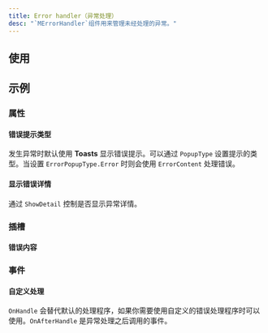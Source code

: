 ```yaml
---
title: Error handler（异常处理）
desc: "`MErrorHandler`组件用来管理未经处理的异常。"
---
```


## 使用

<masa-example file="Examples.components.error_handler.Usage"></masa-example>

<app-alert type="warning" content="非MASABlazor组件内发生的异常能捕获但不能阻止状态刷新，如：`<button @onclick=''>throw exception</button>`。"></app-alert>

<app-alert content="生命周期里发生异常时会尝试使用 `ErrorContent` 代替。"></app-alert>

## 示例

### 属性

#### 错误提示类型

发生异常时默认使用 **Toasts** 显示错误提示。可以通过 `PopupType` 设置提示的类型。当设置 `ErrorPopupType.Error` 时则会使用 `ErrorContent` 处理错误。

<masa-example file="Examples.components.error_handler.PopupType"></masa-example>

#### 显示错误详情

通过 `ShowDetail` 控制是否显示异常详情。

<masa-example file="Examples.components.error_handler.ShowDetail"></masa-example>

### 插槽

#### 错误内容

<masa-example file="Examples.components.error_handler.ErrorContent"></masa-example>

### 事件

#### 自定义处理

`OnHandle` 会替代默认的处理程序，如果你需要使用自定义的错误处理程序时可以使用。`OnAfterHandle` 是异常处理之后调用的事件。

<masa-example file="Examples.components.error_handler.CustomHandler"></masa-example>
